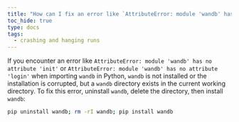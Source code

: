 ```yaml
---
title: "How can I fix an error like `AttributeError: module 'wandb' has no attribute ...`?"
toc_hide: true
type: docs
tags:
  - crashing and hanging runs
---
```


If you encounter an error like `AttributeError: module 'wandb' has no attribute 'init'` or `AttributeError: module 'wandb' has no attribute 'login'` when importing `wandb` in Python, `wandb` is not installed or the installation is corrupted, but a `wandb` directory exists in the current working directory. To fix this error, uninstall `wandb`, delete the directory, then install `wandb`:

```bash
pip uninstall wandb; rm -rI wandb; pip install wandb
```